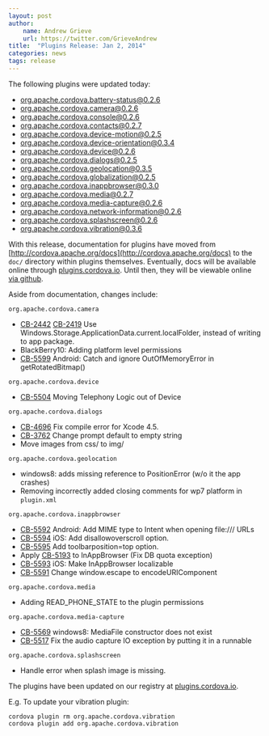 ```yaml
---
layout: post
author:
    name: Andrew Grieve
    url: https://twitter.com/GrieveAndrew
title:  "Plugins Release: Jan 2, 2014"
categories: news
tags: release
---
```


The following plugins were updated today:

* org.apache.cordova.battery-status@0.2.6
* org.apache.cordova.camera@0.2.6
* org.apache.cordova.console@0.2.6
* org.apache.cordova.contacts@0.2.7
* org.apache.cordova.device-motion@0.2.5
* org.apache.cordova.device-orientation@0.3.4
* org.apache.cordova.device@0.2.6
* org.apache.cordova.dialogs@0.2.5
* org.apache.cordova.geolocation@0.3.5
* org.apache.cordova.globalization@0.2.5
* org.apache.cordova.inappbrowser@0.3.0
* org.apache.cordova.media@0.2.7
* org.apache.cordova.media-capture@0.2.6
* org.apache.cordova.network-information@0.2.6
* org.apache.cordova.splashscreen@0.2.6
* org.apache.cordova.vibration@0.3.6

With this release, documentation for plugins have moved from
[http://cordova.apache.org/docs](http://cordova.apache.org/docs) to the `doc/` directory
within plugins themselves. Eventually, docs will be available online through
[plugins.cordova.io](http://plugins.cordova.io). Until then, they will be viewable online
[via github](http://cordova.apache.org/docs/en/edge/cordova_plugins_pluginapis.md.html).

Aside from documentation, changes include:

<!--more-->

`org.apache.cordova.camera`

* [CB-2442](https://issues.apache.org/jira/browse/CB-2442) [CB-2419](https://issues.apache.org/jira/browse/CB-2419) Use Windows.Storage.ApplicationData.current.localFolder, instead of writing to app package.
* BlackBerry10: Adding platform level permissions
* [CB-5599](https://issues.apache.org/jira/browse/CB-5599) Android: Catch and ignore OutOfMemoryError in getRotatedBitmap()

`org.apache.cordova.device`

* [CB-5504](https://issues.apache.org/jira/browse/CB-5504) Moving Telephony Logic out of Device

`org.apache.cordova.dialogs`

* [CB-4696](https://issues.apache.org/jira/browse/CB-4696) Fix compile error for Xcode 4.5.
* [CB-3762](https://issues.apache.org/jira/browse/CB-3762) Change prompt default to empty string
* Move images from css/ to img/

`org.apache.cordova.geolocation`

* windows8: adds missing reference to PositionError (w/o it the app crashes)
* Removing incorrectly added closing comments for wp7 platform in `plugin.xml`

`org.apache.cordova.inappbrowser`

* [CB-5592](https://issues.apache.org/jira/browse/CB-5592) Android: Add MIME type to Intent when opening file:/// URLs
* [CB-5594](https://issues.apache.org/jira/browse/CB-5594) iOS: Add disallowoverscroll option.
* [CB-5595](https://issues.apache.org/jira/browse/CB-5595) Add toolbarposition=top option.
* Apply [CB-5193](https://issues.apache.org/jira/browse/CB-5193) to InAppBrowser (Fix DB quota exception)
* [CB-5593](https://issues.apache.org/jira/browse/CB-5593) iOS: Make InAppBrowser localizable
* [CB-5591](https://issues.apache.org/jira/browse/CB-5591) Change window.escape to encodeURIComponent

`org.apache.cordova.media`

* Adding READ_PHONE_STATE to the plugin permissions

`org.apache.cordova.media-capture`

* [CB-5569](https://issues.apache.org/jira/browse/CB-5569) windows8: MediaFile constructor does not exist
* [CB-5517](https://issues.apache.org/jira/browse/CB-5517) Fix the audio capture IO exception by putting it in a runnable

`org.apache.cordova.splashscreen`

* Handle error when splash image is missing.

The plugins have been updated on our registry at [plugins.cordova.io](http://plugins.cordova.io/).

E.g. To update your vibration plugin:

    cordova plugin rm org.apache.cordova.vibration
    cordova plugin add org.apache.cordova.vibration
